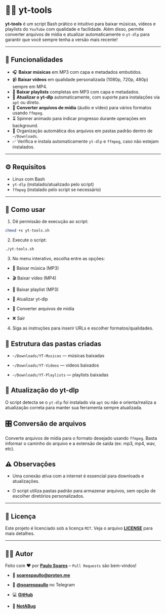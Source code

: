 # 🎥🎵 yt-tools

**yt-tools** é um script Bash prático e intuitivo para baixar músicas, vídeos e playlists do `YouTube` com qualidade e facilidade. Além disso, permite converter arquivos de mídia e atualizar automaticamente o `yt-dlp` para garantir que você sempre tenha a versão mais recente!

---

## 🚀 Funcionalidades

- 🎧 **Baixar músicas** em MP3 com capa e metadados embutidos.
- 📹 **Baixar vídeos** em qualidade personalizada (1080p, 720p, 480p) sempre em MP4.
- 📃 **Baixar playlists** completas em MP3 com capa e metadados.
- 🔄 **Atualizar o yt-dlp** automaticamente, com suporte para instalações via `apt` ou direto.
- 🔧 **Converter arquivos de mídia** (áudio e vídeo) para vários formatos usando `ffmpeg`.
- ⏳ Spinner animado para indicar progresso durante operações em background.
- 📂 Organização automática dos arquivos em pastas padrão dentro de `~/Downloads`.
- ✅ Verifica e instala automaticamente `yt-dlp` e `ffmpeg`, caso não estejam instalados.

---

## ⚙️ Requisitos

- Linux com Bash
- `yt-dlp` (instalado/atualizado pelo script)
- `ffmpeg` (instalado pelo script se necessário)

---

## 📝 Como usar

1. Dê permissão de execução ao script:

```bash
chmod +x yt-tools.sh
```

2. Execute o script:

```bash
./yt-tools.sh
```

3. No menu interativo, escolha entre as opções:

- 🎵 Baixar música (MP3)

- 🎬 Baixar vídeo (MP4)

- 📜 Baixar playlist (MP3)

- 🔄 Atualizar yt-dlp

- 🔧 Converter arquivos de mídia

- ❌ Sair

4. Siga as instruções para inserir URLs e escolher formatos/qualidades.

## 📁 Estrutura das pastas criadas

- `~/Downloads/YT-Musicas` — músicas baixadas

- `~/Downloads/YT-Videos` — vídeos baixados

- `~/Downloads/YT-Playlists` — playlists baixadas

## 🔄 Atualização do yt-dlp

O script detecta se o `yt-dlp` foi instalado via `apt` ou não e orienta/realiza a atualização correta para manter sua ferramenta sempre atualizada.

## 🎛️ Conversão de arquivos

Converte arquivos de mídia para o formato desejado usando `ffmpeg`. Basta informar o caminho do arquivo e a extensão de saída (ex: mp3, mp4, wav, etc).

## ⚠️ Observações

- Uma conexão ativa com a internet é essencial para downloads e atualizações.

- O script utiliza pastas padrão para armazenar arquivos, sem opção de escolher diretórios personalizados.

---

## 🧾 Licença

Este projeto é licenciado sob a licença `MIT`. Veja o arquivo [**LICENSE**](https://github.com/soarespaullo/YT-Tools/blob/main/LICENSE) para mais detalhes.

---

## 👨‍💻 Autor

Feito com ❤️ por [**Paulo Soares**](https://soarespaullo.github.io/) – `Pull Requests` são bem-vindos!

- 📧 [**soarespaullo@proton.me**](mailto:soarespaullo@proton.me)

- 💬 [**@soarespaullo**](https://t.me/soarespaullo) no Telegram

- 💻 [**GitHub**](https://github.com/soarespaullo)

- 🐞 [**NotABug**](https://notabug.org/soarespaullo)
